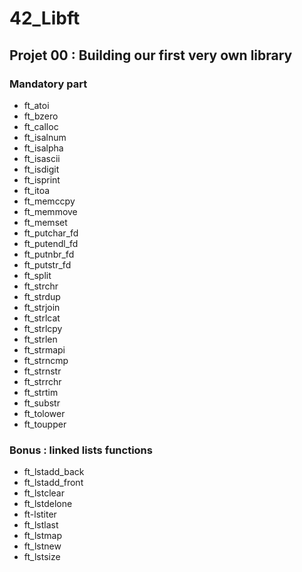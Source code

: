 # 42_Libft

## Projet 00 : Building our first very own library

### Mandatory part

- ft_atoi
- ft_bzero
- ft_calloc
- ft_isalnum
- ft_isalpha
- ft_isascii
- ft_isdigit
- ft_isprint
- ft_itoa
- ft_memccpy
- ft_memmove
- ft_memset
- ft_putchar_fd
- ft_putendl_fd
- ft_putnbr_fd
- ft_putstr_fd
- ft_split
- ft_strchr
- ft_strdup
- ft_strjoin
- ft_strlcat
- ft_strlcpy
- ft_strlen
- ft_strmapi
- ft_strncmp
- ft_strnstr
- ft_strrchr
- ft_strtim
- ft_substr
- ft_tolower
- ft_toupper

### Bonus : linked lists functions

- ft_lstadd_back
- ft_lstadd_front
- ft_lstclear
- ft_lstdelone
- ft-lstiter
- ft_lstlast
- ft_lstmap
- ft_lstnew
- ft_lstsize
